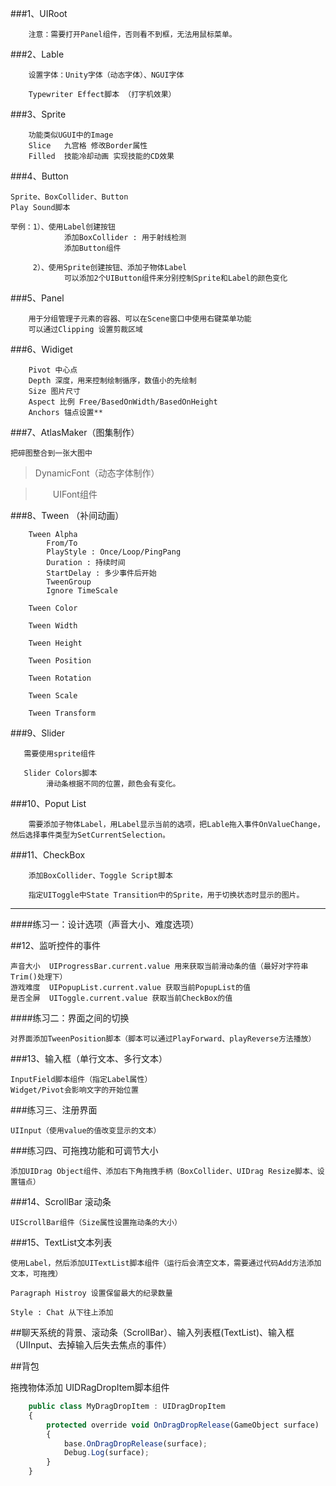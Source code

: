 ###1、UIRoot

        注意：需要打开Panel组件，否则看不到框，无法用鼠标菜单。

###2、Lable

        设置字体：Unity字体（动态字体）、NGUI字体
        
        Typewriter Effect脚本 （打字机效果）


###3、Sprite
    
        功能类似UGUI中的Image
        Slice   九宫格 修改Border属性
        Filled  技能冷却动画 实现技能的CD效果

###4、Button
    
    Sprite、BoxCollider、Button
    Play Sound脚本
    
    举例：1）、使用Label创建按钮
                添加BoxCollider : 用于射线检测
                添加Button组件
    
         2）、使用Sprite创建按钮、添加子物体Label
                可以添加2个UIButton组件来分别控制Sprite和Label的颜色变化

###5、Panel

        用于分组管理子元素的容器、可以在Scene窗口中使用右键菜单功能
        可以通过Clipping 设置剪裁区域

###6、Widiget

        Pivot 中心点
        Depth 深度，用来控制绘制循序，数值小的先绘制
        Size 图片尺寸
        Aspect 比例 Free/BasedOnWidth/BasedOnHeight
        Anchors 锚点设置**

###7、AtlasMaker（图集制作）

    把碎图整合到一张大图中
    
>DynamicFont（动态字体制作）

>&emsp;&emsp;UIFont组件

###8、Tween （补间动画）

        Tween Alpha
            From/To
            PlayStyle : Once/Loop/PingPang
            Duration : 持续时间
            StartDelay : 多少事件后开始
            TweenGroup
            Ignore TimeScale
            
        Tween Color
            
        Tween Width
        
        Tween Height
        
        Tween Position
        
        Tween Rotation
        
        Tween Scale
        
        Tween Transform

###9、Slider

       需要使用sprite组件
       
       Slider Colors脚本
            滑动条根据不同的位置，颜色会有变化。

###10、Poput List

        需要添加子物体Label，用Label显示当前的选项，把Lable拖入事件OnValueChange，然后选择事件类型为SetCurrentSelection。
    
###11、CheckBox

        添加BoxCollider、Toggle Script脚本
        
        指定UIToggle中State Transition中的Sprite，用于切换状态时显示的图片。
        
---

####练习一：设计选项（声音大小、难度选项）

##12、监听控件的事件

    声音大小  UIProgressBar.current.value 用来获取当前滑动条的值（最好对字符串Trim()处理下）
    游戏难度  UIPopupList.current.value 获取当前PopupList的值
    是否全屏  UIToggle.current.value 获取当前CheckBox的值
    
####练习二：界面之间的切换

    对界面添加TweenPosition脚本（脚本可以通过PlayForward、playReverse方法播放）
    

###13、输入框（单行文本、多行文本）

    InputField脚本组件（指定Label属性）
    Widget/Pivot会影响文字的开始位置

###练习三、注册界面

    UIInput（使用value的值改变显示的文本）
    
###练习四、可拖拽功能和可调节大小

    添加UIDrag Object组件、添加右下角拖拽手柄（BoxCollider、UIDrag Resize脚本、设置锚点）
    
###14、ScrollBar 滚动条

    UIScrollBar组件（Size属性设置拖动条的大小）
    

###15、TextList文本列表

    使用Label，然后添加UITextList脚本组件（运行后会清空文本，需要通过代码Add方法添加文本，可拖拽）
    
    Paragraph Histroy 设置保留最大的纪录数量
    
    Style : Chat 从下往上添加
    
##聊天系统的背景、滚动条（ScrollBar）、输入列表框(TextList)、输入框（UIInput、去掉输入后失去焦点的事件）

##背包

   拖拽物体添加 UIDRagDropItem脚本组件
   
```javascript
    public class MyDragDropItem : UIDragDropItem
    {
        protected override void OnDragDropRelease(GameObject surface)
        {
            base.OnDragDropRelease(surface);
            Debug.Log(surface);
        }
    }
```